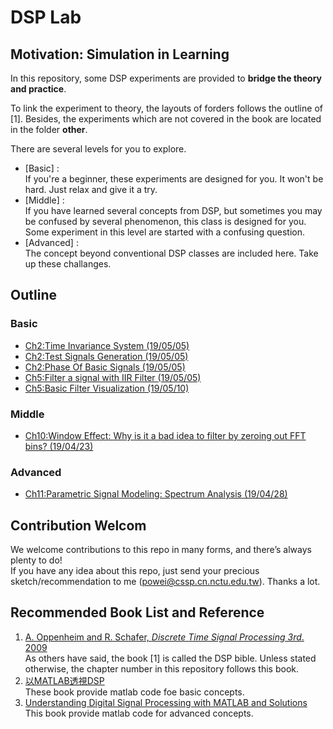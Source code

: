 ﻿# DSP Lab

## Motivation: Simulation in Learning
In this repository, some DSP experiments are provided to **bridge the theory and practice**.

To link the experiment to theory, the layouts of forders follows the outline of [1]. Besides, the experiments which are not covered in the book are located in the folder **other**.

There are several levels for you to explore.
- [Basic] :  
If you're a beginner, these experiments are designed for you. It won't be hard. Just relax and give it a try.
- [Middle] :  
If you have learned several concepts from DSP, but sometimes you may be confused by several phenomenon, this class is designed for you. Some experiment in this level are started with a confusing question.
- [Advanced] :  
The concept beyond conventional DSP classes are included here. Take up these challanges.


## Outline  

### Basic
- [Ch2:Time Invariance System (19/05/05)](/Ch2_DiscreteTimeSignalAndSystem/Basic_TimeInvariance)
- [Ch2:Test Signals Generation (19/05/05)](/Ch2_DiscreteTimeSignalAndSystem/Basic_TestSignalsGeneration)
- [Ch2:Phase Of Basic Signals (19/05/05)](/Ch2_DiscreteTimeSignalAndSystem/Basic_MagPhaseOfSignal)  
- [Ch5:Filter a signal with IIR Filter (19/05/05)](/Ch5_TransformAnalysisOfLTISystem/Basic_UseFilter)  
- [Ch5:Basic Filter Visualization (19/05/10)](/Ch5_TransformAnalysisOfLTISystem/Basic_FilterVisualization)

### Middle
- [Ch10:Window Effect: Why is it a bad idea to filter by zeroing out FFT bins? (19/04/23)](/Ch7_FilterDesignTechniques/Middle_WindowEffect)  

### Advanced
- [Ch11:Parametric Signal Modeling: Spectrum Analysis (19/04/28)](/Ch11_ParametricSignalModeling/Advanced_SpectrumAnalysis)

## Contribution Welcom
We welcome contributions to this repo in many forms, and there’s always plenty to do!  
If you have any idea about this repo, just send your precious sketch/recommendation to me (powei@cssp.cn.nctu.edu.tw). Thanks a lot.

## Recommended Book List and Reference


1. [A. Oppenheim and R. Schafer, *Discrete Time Signal Processing 3rd*. 2009](https://dl.acm.org/citation.cfm?id=1795494)  
As others have said, the book [1] is called the DSP bible. Unless stated otherwise, the chapter number in this repository follows this book.
2. [以MATLAB透視DSP](https://www.kingstone.com.tw/new/basic/2014712029455)  
These book provide matlab code foe basic concepts.
3. [Understanding Digital Signal Processing with MATLAB and Solutions](https://www.mathworks.com/academia/books/understanding-digital-signal-processing-with-matlab-and-solutions-poularikas.html)  
This book provide matlab code for advanced concepts.